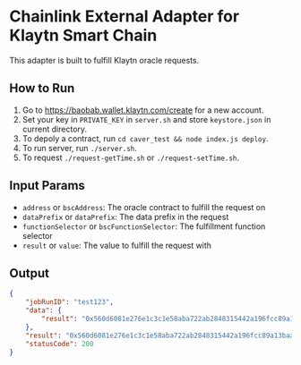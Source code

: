 # Chainlink External Adapter for Klaytn Smart Chain

This adapter is built to fulfill Klaytn oracle requests.

## How to Run

1. Go to https://baobab.wallet.klaytn.com/create for a new account.
2. Set your key in `PRIVATE_KEY` in `server.sh` and store `keystore.json` in current directory.
3. To depoly a contract, run  `cd caver_test && node index.js deploy`.
4. To run server, run `./server.sh`.
5. To request `./request-getTime.sh` or `./request-setTime.sh`.

## Input Params

- `address` or `bscAddress`: The oracle contract to fulfill the request on
- `dataPrefix` or `dataPrefix`: The data prefix in the request
- `functionSelector` or `bscFunctionSelector`: The fulfillment function selector
- `result` or `value`: The value to fulfill the request with

## Output

```json
{
    "jobRunID": "test123",
    "data": {
        "result": "0x560d6081e276e1c3c1e58aba722ab2848315442a196fcc89a13baa8bc7e34a78"
    },
    "result": "0x560d6081e276e1c3c1e58aba722ab2848315442a196fcc89a13baa8bc7e34a78",
    "statusCode": 200
}
```

